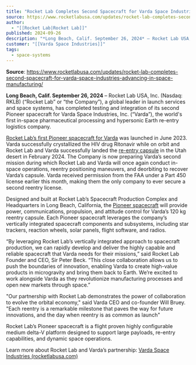 ```yaml
---
title: "Rocket Lab Completes Second Spacecraft for Varda Space Industries, Advancing In-Space Manufacturing  "
source: https://www.rocketlabusa.com/updates/rocket-lab-completes-second-spacecraft-for-varda-space-industries-advancing-in-space-manufacturing/
author:
  - "[[Rocket Lab|Rocket Lab]]"
published: 2024-09-26
description: "*Long Beach, Calif. September 26, 2024* – Rocket Lab USA, Inc. (Nasdaq: RKLB) (“Rocket Lab” or “the Company”), a global leader in launch services and space systems, has completed testing and integration of its second Pioneer spacecraft for Varda Space Industries, Inc. (“Varda”), the world's first in-space pharmaceutical processing and hypersonic Earth re-entry logistics company."
customer: "[[Varda Space Industries]]"
tags:
  - space-systems
---
```


**Source**: https://www.rocketlabusa.com/updates/rocket-lab-completes-second-spacecraft-for-varda-space-industries-advancing-in-space-manufacturing/

**Long Beach, Calif. September 26, 2024** – Rocket Lab USA, Inc. (Nasdaq: RKLB) (“Rocket Lab” or “the Company”), a global leader in launch services and space systems, has completed testing and integration of its second Pioneer spacecraft for Varda Space Industries, Inc. (“Varda”), the world's first in-space pharmaceutical processing and hypersonic Earth re-entry logistics company.

[Rocket Lab’s first Pioneer spacecraft for Varda](https://www.businesswire.com/news/home/20230509005556/en/Rocket-Lab-Completes-Custom-Built-Photon-Spacecraft-for-Varda-Space-Industries) was launched in June 2023. Varda successfully crystallized the HIV drug Ritonavir while on orbit and Rocket Lab and Varda successfully landed the [re-entry capsule](https://www.businesswire.com/news/home/20240221287474/en/Rocket-Lab-Successfully-Returns-Spacecraft-Capsule-to-Earth-Brings-Back-Pharmaceuticals-Made-in-Space) in the Utah desert in February 2024. The Company is now preparing Varda’s second mission during which Rocket Lab and Varda will once again conduct in-space operations, reentry positioning maneuvers, and deorbiting to recover Varda’s capsule. Varda received permission from the FAA under a Part 450 license earlier this month, making them the only company to ever secure a second reentry license.

Designed and built at Rocket Lab’s Spacecraft Production Complex and Headquarters in Long Beach, California, the [Pioneer spacecraft](https://www.rocketlabusa.com/space-systems/spacecraft/) will provide power, communications, propulsion, and attitude control for Varda’s 120 kg reentry capsule. Each Pioneer spacecraft leverages the company’s vertically integrated spacecraft components and subsystems, including star trackers, reaction wheels, solar panels, flight software, and radios.

“By leveraging Rocket Lab’s vertically integrated approach to spacecraft production, we can rapidly develop and deliver the highly capable and reliable spacecraft that Varda needs for their missions,” said Rocket Lab Founder and CEO, Sir Peter Beck. “This close collaboration allows us to push the boundaries of innovation, enabling Varda to create high-value products in microgravity and bring them back to Earth. We’re excited to work alongside Varda as they revolutionize manufacturing processes and open new markets through space.”

"Our partnership with Rocket Lab demonstrates the power of collaboration to evolve the orbital economy," said Varda CEO and co-founder Will Bruey. "Each reentry is a remarkable milestone that paves the way for future innovations, and the day when reentry is as common as launch"

Rocket Lab’s Pioneer spacecraft is a flight proven highly configurable medium delta-V platform designed to support large payloads, re-entry capabilities, and dynamic space operations.  

Learn more about Rocket Lab and Varda’s partnership: [Varda Space Industries  (rocketlabusa.com)](https://www.rocketlabusa.com/missions/upcoming-missions/varda-space-industries/)

